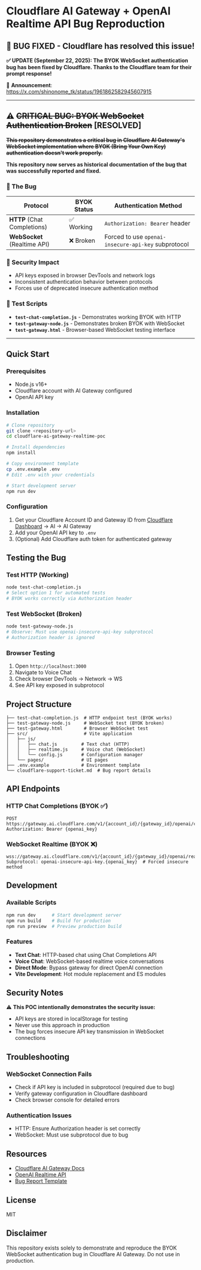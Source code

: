 # Cloudflare AI Gateway + OpenAI Realtime API Bug Reproduction

## 🎉 **BUG FIXED** - Cloudflare has resolved this issue!

**✅ UPDATE (September 22, 2025): The BYOK WebSocket authentication bug has been fixed by Cloudflare. Thanks to the Cloudflare team for their prompt response!**

🔗 **Announcement**: https://x.com/shinonome_tk/status/1961862582945607915

---

## ⚠️ ~~CRITICAL BUG: BYOK WebSocket Authentication Broken~~ **[RESOLVED]**

**~~This repository demonstrates a critical bug in Cloudflare AI Gateway's WebSocket implementation where BYOK (Bring Your Own Key) authentication doesn't work properly.~~**

**This repository now serves as historical documentation of the bug that was successfully reported and fixed.**

### 🐛 The Bug
| Protocol | BYOK Status | Authentication Method |
|----------|-------------|----------------------|
| **HTTP** (Chat Completions) | ✅ Working | `Authorization: Bearer` header |
| **WebSocket** (Realtime API) | ❌ Broken | Forced to use `openai-insecure-api-key` subprotocol |

### 🚨 Security Impact
- API keys exposed in browser DevTools and network logs
- Inconsistent authentication behavior between protocols
- Forces use of deprecated insecure authentication method

### 🧪 Test Scripts
- **`test-chat-completion.js`** - Demonstrates working BYOK with HTTP
- **`test-gateway-node.js`** - Demonstrates broken BYOK with WebSocket
- **`test-gateway.html`** - Browser-based WebSocket testing interface

---

## Quick Start

### Prerequisites
- Node.js v16+
- Cloudflare account with AI Gateway configured
- OpenAI API key

### Installation
```bash
# Clone repository
git clone <repository-url>
cd cloudflare-ai-gateway-realtime-poc

# Install dependencies
npm install

# Copy environment template
cp .env.example .env
# Edit .env with your credentials

# Start development server
npm run dev
```

### Configuration
1. Get your Cloudflare Account ID and Gateway ID from [Cloudflare Dashboard](https://dash.cloudflare.com) → AI → AI Gateway
2. Add your OpenAI API key to `.env`
3. (Optional) Add Cloudflare auth token for authenticated gateway

## Testing the Bug

### Test HTTP (Working)
```bash
node test-chat-completion.js
# Select option 1 for automated tests
# BYOK works correctly via Authorization header
```

### Test WebSocket (Broken)
```bash
node test-gateway-node.js
# Observe: Must use openai-insecure-api-key subprotocol
# Authorization header is ignored
```

### Browser Testing
1. Open `http://localhost:3000`
2. Navigate to Voice Chat
3. Check browser DevTools → Network → WS
4. See API key exposed in subprotocol

## Project Structure

```
├── test-chat-completion.js  # HTTP endpoint test (BYOK works)
├── test-gateway-node.js     # WebSocket test (BYOK broken)
├── test-gateway.html        # Browser WebSocket test
├── src/                     # Vite application
│   ├── js/
│   │   ├── chat.js         # Text chat (HTTP)
│   │   ├── realtime.js     # Voice chat (WebSocket)
│   │   └── config.js       # Configuration manager
│   └── pages/              # UI pages
├── .env.example            # Environment template
└── cloudflare-support-ticket.md  # Bug report details
```

## API Endpoints

### HTTP Chat Completions (BYOK ✅)
```
POST https://gateway.ai.cloudflare.com/v1/{account_id}/{gateway_id}/openai/chat/completions
Authorization: Bearer {openai_key}
```

### WebSocket Realtime (BYOK ❌)
```
wss://gateway.ai.cloudflare.com/v1/{account_id}/{gateway_id}/openai/realtime
Subprotocol: openai-insecure-api-key.{openai_key}  # Forced insecure method
```

## Development

### Available Scripts
```bash
npm run dev      # Start development server
npm run build    # Build for production
npm run preview  # Preview production build
```

### Features
- **Text Chat**: HTTP-based chat using Chat Completions API
- **Voice Chat**: WebSocket-based realtime voice conversations
- **Direct Mode**: Bypass gateway for direct OpenAI connection
- **Vite Development**: Hot module replacement and ES modules

## Security Notes

⚠️ **This POC intentionally demonstrates the security issue:**
- API keys are stored in localStorage for testing
- Never use this approach in production
- The bug forces insecure API key transmission in WebSocket connections

## Troubleshooting

### WebSocket Connection Fails
- Check if API key is included in subprotocol (required due to bug)
- Verify gateway configuration in Cloudflare dashboard
- Check browser console for detailed errors

### Authentication Issues
- HTTP: Ensure Authorization header is set correctly
- WebSocket: Must use subprotocol due to bug

## Resources

- [Cloudflare AI Gateway Docs](https://developers.cloudflare.com/ai-gateway/)
- [OpenAI Realtime API](https://platform.openai.com/docs/guides/realtime)
- [Bug Report Template](./cloudflare-support-ticket.md)

## License

MIT

## Disclaimer

This repository exists solely to demonstrate and reproduce the BYOK WebSocket authentication bug in Cloudflare AI Gateway. Do not use in production.